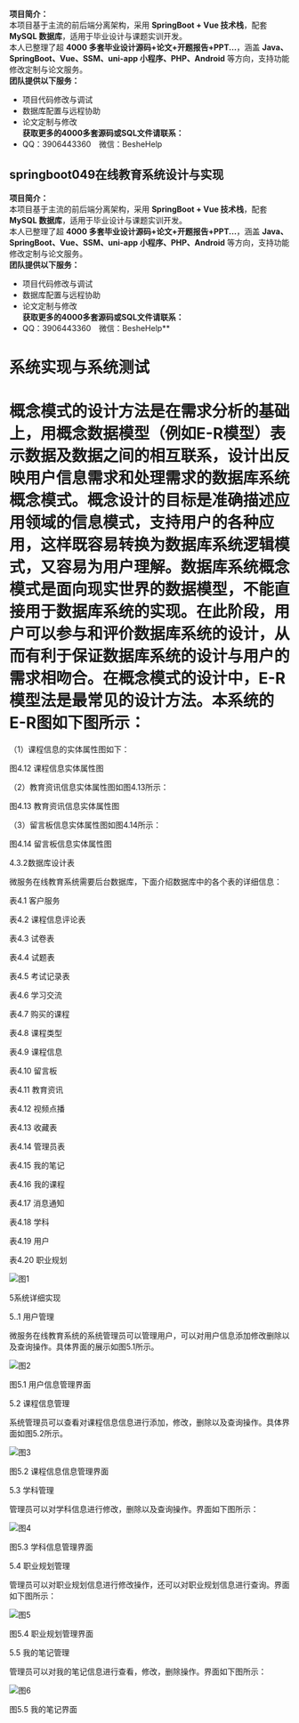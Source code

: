 **项目简介：**  
本项目基于主流的前后端分离架构，采用 **SpringBoot + Vue 技术栈**，配套 **MySQL 数据库**，适用于毕业设计与课题实训开发。  
本人已整理了超 **4000 多套毕业设计源码+论文+开题报告+PPT...**，涵盖 **Java、SpringBoot、Vue、SSM、uni-app 小程序、PHP、Android** 等方向，支持功能修改定制与论文服务。  
**团队提供以下服务：**  
- 项目代码修改与调试  
- 数据库配置与远程协助  
- 论文定制与修改  
**获取更多的4000多套源码或SQL文件请联系：**  
- QQ：3906443360 微信：BesheHelp


## springboot049在线教育系统设计与实现

**项目简介：**  
本项目基于主流的前后端分离架构，采用 **SpringBoot + Vue 技术栈**，配套 **MySQL 数据库**，适用于毕业设计与课题实训开发。  
本人已整理了超 **4000 多套毕业设计源码+论文+开题报告+PPT...**，涵盖 **Java、SpringBoot、Vue、SSM、uni-app 小程序、PHP、Android** 等方向，支持功能修改定制与论文服务。  
**团队提供以下服务：**  
- 项目代码修改与调试  
- 数据库配置与远程协助  
- 论文定制与修改  
**获取更多的4000多套源码或SQL文件请联系：**  
- QQ：3906443360 微信：BesheHelp**


# 系统实现与系统测试

# 概念模式的设计方法是在需求分析的基础上，用概念数据模型（例如E-R模型）表示数据及数据之间的相互联系，设计出反映用户信息需求和处理需求的数据库系统概念模式。概念设计的目标是准确描述应用领域的信息模式，支持用户的各种应用，这样既容易转换为数据库系统逻辑模式，又容易为用户理解。数据库系统概念模式是面向现实世界的数据模型，不能直接用于数据库系统的实现。在此阶段，用户可以参与和评价数据库系统的设计，从而有利于保证数据库系统的设计与用户的需求相吻合。在概念模式的设计中，E-R模型法是最常见的设计方法。本系统的E-R图如下图所示：

（1）课程信息的实体属性图如下：

图4.12  课程信息实体属性图

（2）教育资讯信息实体属性图如图4.13所示：

图4.13  教育资讯信息实体属性图

（3）留言板信息实体属性图如图4.14所示：

图4.14 留言板信息实体属性图

4.3.2数据库设计表

微服务在线教育系统需要后台数据库，下面介绍数据库中的各个表的详细信息：

表4.1 客户服务

表4.2 课程信息评论表

表4.3 试卷表

表4.4 试题表

表4.5 考试记录表

表4.6 学习交流

表4.7 购买的课程

表4.8 课程类型

表4.9 课程信息

表4.10 留言板

表4.11 教育资讯

表4.12 视频点播

表4.13 收藏表

表4.14 管理员表

表4.15 我的笔记

表4.16 我的课程

表4.17 消息通知

表4.18 学科

表4.19 用户

表4.20 职业规划

![图1](images/image_0.gif)

5系统详细实现

5..1 用户管理

微服务在线教育系统的系统管理员可以管理用户，可以对用户信息添加修改删除以及查询操作。具体界面的展示如图5.1所示。

![图2](images/image_1.png)

图5.1 用户信息管理界面

5.2 课程信息管理

系统管理员可以查看对课程信息信息进行添加，修改，删除以及查询操作。具体界面如图5.2所示。

![图3](images/image_2.png)

图5.2 课程信息信息管理界面

5.3 学科管理

管理员可以对学科信息进行修改，删除以及查询操作。界面如下图所示：

![图4](images/image_3.png)

图5.3 学科信息管理界面

5.4 职业规划管理

管理员可以对职业规划信息进行修改操作，还可以对职业规划信息进行查询。界面如下图所示：

![图5](images/image_4.png)

图5.4 职业规划管理界面

5.5 我的笔记管理

管理员可以对我的笔记信息进行查看，修改，删除操作。界面如下图所示：

![图6](images/image_5.png)

图5.5 我的笔记界面

